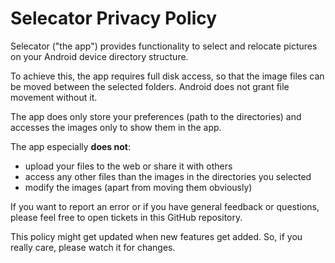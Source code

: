 Selecator Privacy Policy
========================

Selecator ("the app") provides functionality to select and relocate pictures on your Android device directory structure.

To achieve this, the app requires full disk access, so that the image files can be moved between the selected folders. Android does not grant file movement without it.

The app does only store your preferences (path to the directories) and accesses the images only to show them in the app.

The app especially **does not**:
- upload your files to the web or share it with others
- access any other files than the images in the directories you selected
- modify the images (apart from moving them obviously)

If you want to report an error or if you have general feedback or questions, please feel free to open tickets in this GitHub repository.

This policy might get updated when new features get added. So, if you really care, please watch it for changes.
